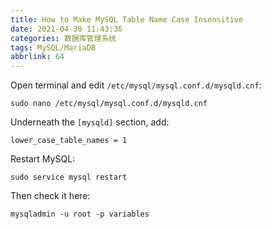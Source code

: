 ```yaml
---
title: How to Make MySQL Table Name Case Insensitive
date: 2021-04-30 11:43:36
categories: 数据库管理系统
tags: MySQL/MariaDB
abbrlink: 64
---
```

Open terminal and edit `/etc/mysql/mysql.conf.d/mysqld.cnf`:

```
sudo nano /etc/mysql/mysql.conf.d/mysqld.cnf
```

Underneath the `[mysqld]` section, add:

```
lower_case_table_names = 1
```

Restart MySQL:

```
sudo service mysql restart
```

Then check it here:

```
mysqladmin -u root -p variables
```
